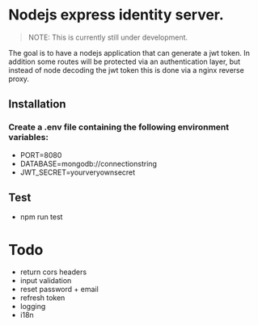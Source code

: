 # Nodejs express identity server.

> NOTE: This is currently still under development.

The goal is to have a nodejs application that can generate a jwt token.
In addition some routes will be protected via an authentication layer,
but instead of node decoding the jwt token this is done via a nginx reverse
proxy.

## Installation

### Create a .env file containing the following environment variables:
- PORT=8080
- DATABASE=mongodb://connectionstring
- JWT_SECRET=yourveryownsecret

## Test
- npm run test

# Todo
- return cors headers
- input validation
- reset password + email
- refresh token
- logging
- i18n